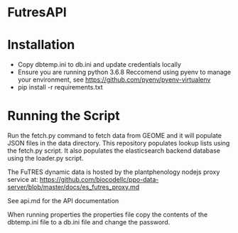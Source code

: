 # FutresAPI

# Installation
  * Copy dbtemp.ini to db.ini and update credentials locally
  * Ensure you are running python 3.6.8  Reccomend using pyenv to manage your environment, see https://github.com/pyenv/pyenv-virtualenv
  * pip install -r requirements.txt 

# Running the Script
Run the fetch.py command to fetch data from GEOME and it will populate
JSON files in the data directory.  This repository populates lookup lists using the fetch.py 
script.  It also populates the elasticsearch backend database using the loader.py script.

The FuTRES dynamic data is hosted by the plantphenology nodejs proxy service at:
https://github.com/biocodellc/ppo-data-server/blob/master/docs/es_futres_proxy.md

See api.md for the API documentation

When running properties the properties file copy the contents of the dbtemp.ini file to a db.ini file and change the password. 
